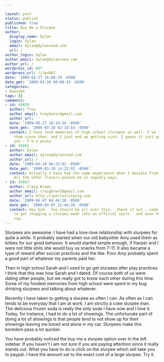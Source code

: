 ```yaml
---

layout: post
status: publish
published: true
title: Buy Me a Slurpee
author:
  display_name: Dylan
  login: dylan
  email: dylan@dylanreed.com
  url: /
author_login: dylan
author_email: dylan@dylanreed.com
author_url: /
wordpress_id: 867
wordpress_url: //?p=867
date: '2009-03-27 16:08:19 -0500'
date_gmt: '2009-03-28 00:08:19 -0500'
categories:
- Awesome
tags: []
comments:
- id: 45659
  author: Trey
  author_email: treybator@gmail.com
  author_url: ''
  date: '2009-03-27 18:14:54 -0500'
  date_gmt: '2009-03-28 02:14:54 -0500'
  content: I have fond memories of high school slurpees as well. I've tried to eat
    them since then, and I just end up getting sick. I guess it just goes to show
    you - I'm a pussy.
- id: 45661
  author: Dylan
  author_email: dylan@dylanreed.com
  author_url: /
  date: '2009-03-28 06:22:02 -0500'
  date_gmt: '2009-03-28 14:22:02 -0500'
  content: Actually I have had the same experience when I deviate from the Coke Slurpee.
    All the other flavors punish me in ungodly ways.
- id: 45667
  author: Craig Brown
  author_email: craigbrwn3@gmail.com
  author_url: http://sportsslurping.com
  date: '2009-04-07 04:44:28 -0500'
  date_gmt: '2009-04-07 12:44:28 -0500'
  content: Hey bud.  You should be all over this.  Check it out...some dudes are trying
    to get chugging a slurpee made into an official sport.  and even having a world
    cup.
---
```


Slurpees are awesome. I have had a love-love relationship with slurpees for quite a while. It probably started when our old babysitter Amy used them as bribes for our good behavior. It would started simple enough, if Harper and I were not little shits she would buy us snacks from 7-11. It also became a type of reward after soccer practices and the like. Poor Amy probably spent a good part of whatever my parents paid her.

Then in high school Sarah and I used to go get slurpees after play practices. I think that this was how Sarah and I dated. Of course both of us were dating other people, but we really got to know each other during this time. Some of my fondest memories from high school were spent in my bug drinking slurpees and talking about whatever.

Recently I have taken to getting a slurpee as often I can. As often as I can tends to be everyday that I am at work. I am strictly a coke slurpee man. The delicious frozen soda is really the only soda I have now and I love it. Today, for instance, I had to do a lot of showings. The unfortunate part of doing a lot of showings is that people tend to not show up for their showings leaving me bored and alone in my car. Slurpees make this boredom pass a lot quicker.

You have probably noticed the buy me a slurpee option over in the left sidebar. If you haven't I am not sure if you are paying attention since it really stands out. What you have to do is click on the slurpee which will take you to paypal. I have the amount set to the exact cost of a large slurpee. Try it. 
